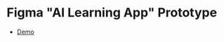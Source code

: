 # Figma "AI Learning App" Prototype
- [Demo](https://www.figma.com/proto/p6oMGm3Wd0Wi4M3bsYDq9f/FYP-AppDesign?node-id=1-1107&node-type=canvas&t=hP0zq0x1xo26Zr2K-1&scaling=min-zoom&content-scaling=fixed&page-id=0%3A1&starting-point-node-id=1%3A1504)
